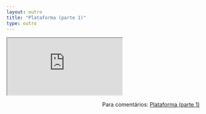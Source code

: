```yaml
---
layout: outro
title: "Plataforma (parte 1)"
type: outro
---
```


<iframe src="https://docs.google.com/document/d/e/2PACX-1vS_50ABvbVvzSE_KGWLxWX5aZtUm4NkTJewVmbuc1gAyhNlKFC-15b_3P0hRL8MRL-9sLqtKLMjjb9D/pub?embedded=true"></iframe>

<span style="float:right">Para comentários: [Plataforma (parte 1)](https://docs.google.com/document/d/1Ho58Ju2lXiVCLlbHYYi0CGZJvVPO1uWOkFU6zknlMbg/edit?usp=sharing)</span>
